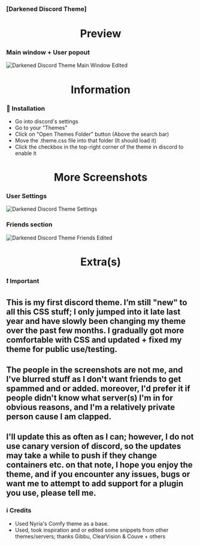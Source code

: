### [Darkened Discord Theme]

<h1 align="center">Preview</h1>

### Main window + User popout
![Darkened Discord Theme Main Window Edited](https://user-images.githubusercontent.com/78914154/153611273-cc660596-2127-460f-b4df-2e35cec66d73.png)

<h1 align="center">Information</h1>

### 📌 Installation
- Go into discord's settings
- Go to your "Themes"
- Click on "Open Themes Folder" button (Above the search bar)
- Move the .theme.css file into that folder (It should load it)
- Click the checkbox in the top-right corner of the theme in discord to enable it

<h1 align="center">More Screenshots</h1>

### User Settings
![Darkened Discord Theme Settings](https://user-images.githubusercontent.com/78914154/153611286-5dda1a70-9f60-4234-ac53-cfb0f6e98d7a.png)
### Friends section
![Darkened Discord Theme Friends Edited](https://user-images.githubusercontent.com/78914154/153619188-227f84d0-dd2f-4037-accc-4f5367c9608b.png)

<h1 align="center">Extra(s)</h1>

### ❗ Important
This is my first discord theme. I’m still "new" to all this CSS stuff; I only jumped into it late last year and have slowly been changing my theme over the past few months. I gradually got more comfortable with CSS and updated + fixed my theme for public use/testing.
---
The people in the screenshots are not me, and I've blurred stuff as I don't want friends to get spammed and or added. moreover, I'd prefer it if people didn't know what server(s) I'm in for obvious reasons, and I'm a relatively private person cause I am clapped.
---
I'll update this as often as I can; however, I do not use canary version of discord, so the updates may take a while to push if they change containers etc. on that note, I hope you enjoy the theme, and if you encounter any issues, bugs or want me to attempt to add support for a plugin you use, please tell me.
---

### ℹ️ Credits
* Used Nyria's Comfy theme as a base.
* Used, took inspiration and or edited some snippets from other themes/servers; thanks Gibbu, ClearVision & Couve + others
